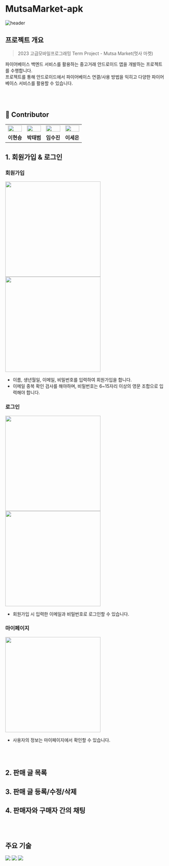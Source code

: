 # MutsaMarket-apk
![header](https://capsule-render.vercel.app/api?type=waving&color=gradient&height=300&section=header&text=Android-MutsaMarket&fontSize=50&fontAlignY=40&desc=2023-2%20고급모바일프로그래밍%20&descAlign=80)
<br>

## 프로젝트 개요
> 2023 고급모바일프로그래밍 Term Project - Mutsa Market(멋사 마켓)

파이어베이스 백엔드 서비스를 활용하는 중고거래 안드로이드 앱을 개발하는 프로젝트를 수행합니다. <br>
프로젝트를 통해 안드로이드에서 파이어베이스 연결/사용 방법을 익히고 다양한 파이어베이스 서비스를 활용할 수 있습니다.

<br><br>

## 🦁 Contributor
<table>
  <tr> 
    <td><a href="https://github.com/gesal03"><img src="https://github.com/MutsaMarket/MutsaMarket-apk/assets/77336664/c4c89e9b-d53f-4f77-9817-ce1139d405a7" style="width:100%;"></a></td>
    <td><a href="https://github.com/beomtae"><img src="https://github.com/MutsaMarket/MutsaMarket-apk/assets/77336664/71768d45-ea78-49cd-b813-dee8abc34e67" style="width:100%;"></a></td>
    <td><a href="https://github.com/suzinlim"><img src="https://github.com/MutsaMarket/MutsaMarket-apk/assets/77336664/b533419f-6439-466d-a2f3-9eccd4c5bdc5" style="width:100%;"></a></td>
    <td><a href="https://github.com/sengooooo"><img src="https://github.com/MutsaMarket/MutsaMarket-apk/assets/77336664/67df1c19-c0e0-490a-afa8-b8cf97e9bc40" style="width:100%;"></a></td>
    
  </tr>
  <tr> 
    <td align='center'><strong>이현승</strong></td> 
    <td align='center'><strong>박태범</strong></td> 
    <td align='center'><strong>임수진</strong></td> 
    <td align='center'><strong>이세은</strong></td> 
  </tr>
</table>

## 1. 회원가입 & 로그인
### 회원가입
<p float="left">
  <img src="https://github.com/MutsaMarket/Android-MutsaMarket/assets/122861956/d4c28184-7e23-444d-be73-51a1875a53ed" width="300" />
  <img src="https://github.com/MutsaMarket/Android-MutsaMarket/assets/122861956/8e20633b-8a28-403d-a18f-0b325a5a485b" width="300" />
</p>

* 이름, 생년월일, 이메일, 비밀번호를 입력하여 회원가입을 합니다.
* 이메일 중복 확인 검사를 해야하며, 비밀번호는 6~15자리 이상의 영문 조합으로 입력해야 합니다.

### 로그인
<p float="left">
  <img src="https://github.com/MutsaMarket/Android-MutsaMarket/assets/122861956/50ef8dc3-0dcc-4b4f-bde1-607aa1a42c9c" width="300" />
  <img src="https://github.com/MutsaMarket/Android-MutsaMarket/assets/122861956/e8b9fd42-b290-48de-b20f-789a9e776759" width="300" />
</p>

* 회원가입 시 입력한 이메일과 비밀번호로 로그인할 수 있습니다.

### 마이페이지
<p float="left">
  <img src="https://github.com/MutsaMarket/Android-MutsaMarket/assets/122861956/a73f01a6-76b9-4e9e-9c1f-6fb184b69b2b" width="300" />
</p>

* 사용자의 정보는 마이페이지에서 확인할 수 있습니다.

<br><br>

## 2. 판매 글 목록

<p float="left">
</p>

## 3. 판매 글 등록/수정/삭제

<p float="left">
</p>

## 4. 판매자와 구매자 간의 채팅

<p float="left">
</p>

<br><br>

## 주요 기술
<p>
  <img src="https://img.shields.io/badge/Kotlin-7F52FF?style=for-the-badge&logo=Kotlin&logoColor=white"/>
  <img src="https://img.shields.io/badge/android studio-3DDC84?style=for-the-badge&logo=android studio&logoColor=white">
  <img src="https://img.shields.io/badge/firebase-FFCA28?style=for-the-badge&logo=firebase&logoColor=white">
</p>
<br><br>
